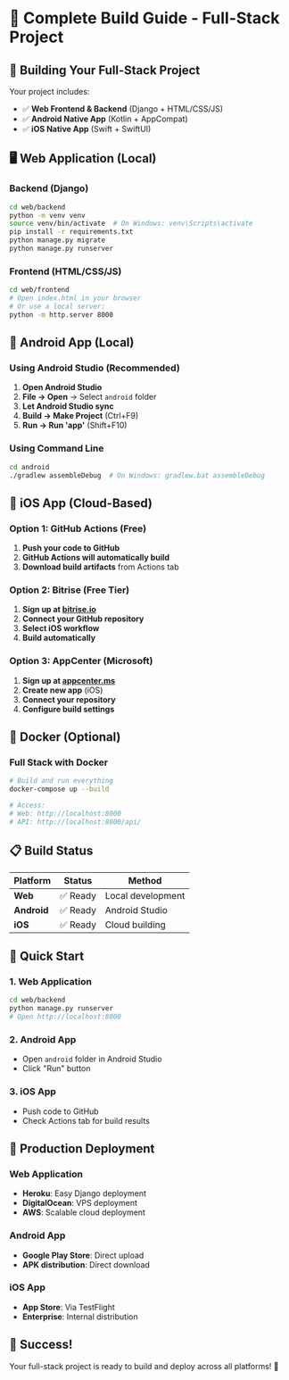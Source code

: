 # 🚀 Complete Build Guide - Full-Stack Project

## 📱 **Building Your Full-Stack Project**

Your project includes:
- ✅ **Web Frontend & Backend** (Django + HTML/CSS/JS)
- ✅ **Android Native App** (Kotlin + AppCompat)
- ✅ **iOS Native App** (Swift + SwiftUI)

## 🖥️ **Web Application (Local)**

### **Backend (Django)**
```bash
cd web/backend
python -m venv venv
source venv/bin/activate  # On Windows: venv\Scripts\activate
pip install -r requirements.txt
python manage.py migrate
python manage.py runserver
```

### **Frontend (HTML/CSS/JS)**
```bash
cd web/frontend
# Open index.html in your browser
# Or use a local server:
python -m http.server 8000
```

## 🤖 **Android App (Local)**

### **Using Android Studio (Recommended)**
1. **Open Android Studio**
2. **File → Open** → Select `android` folder
3. **Let Android Studio sync**
4. **Build → Make Project** (Ctrl+F9)
5. **Run → Run 'app'** (Shift+F10)

### **Using Command Line**
```bash
cd android
./gradlew assembleDebug  # On Windows: gradlew.bat assembleDebug
```

## 🍎 **iOS App (Cloud-Based)**

### **Option 1: GitHub Actions (Free)**
1. **Push your code to GitHub**
2. **GitHub Actions will automatically build**
3. **Download build artifacts** from Actions tab

### **Option 2: Bitrise (Free Tier)**
1. **Sign up at [bitrise.io](https://bitrise.io)**
2. **Connect your GitHub repository**
3. **Select iOS workflow**
4. **Build automatically**

### **Option 3: AppCenter (Microsoft)**
1. **Sign up at [appcenter.ms](https://appcenter.ms)**
2. **Create new app** (iOS)
3. **Connect your repository**
4. **Configure build settings**

## 🐳 **Docker (Optional)**

### **Full Stack with Docker**
```bash
# Build and run everything
docker-compose up --build

# Access:
# Web: http://localhost:8000
# API: http://localhost:8000/api/
```

## 📋 **Build Status**

| Platform | Status | Method |
|----------|--------|---------|
| **Web** | ✅ Ready | Local development |
| **Android** | ✅ Ready | Android Studio |
| **iOS** | ✅ Ready | Cloud building |

## 🎯 **Quick Start**

### **1. Web Application**
```bash
cd web/backend
python manage.py runserver
# Open http://localhost:8000
```

### **2. Android App**
- Open `android` folder in Android Studio
- Click "Run" button

### **3. iOS App**
- Push code to GitHub
- Check Actions tab for build results

## 🚀 **Production Deployment**

### **Web Application**
- **Heroku**: Easy Django deployment
- **DigitalOcean**: VPS deployment
- **AWS**: Scalable cloud deployment

### **Android App**
- **Google Play Store**: Direct upload
- **APK distribution**: Direct download

### **iOS App**
- **App Store**: Via TestFlight
- **Enterprise**: Internal distribution

## 🎉 **Success!**

Your full-stack project is ready to build and deploy across all platforms! 🚀
